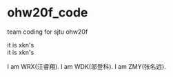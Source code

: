 # ohw20f_code
team coding for sjtu ohw20f

it is xkn's  
it is xkn's  

I am WRX(汪睿翔).
I am WDK(邬登科).
I am ZMY(张名远).
